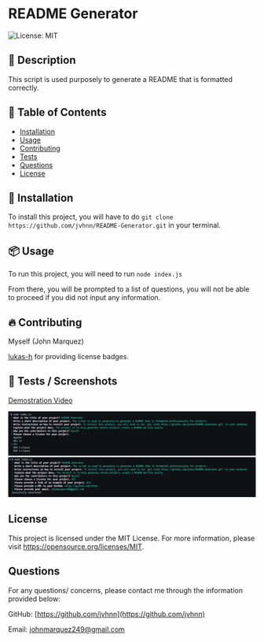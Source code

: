 # README Generator

  ![License: MIT](https://img.shields.io/badge/License-MIT-yellow.svg)

## 🧐 Description

This script is used purposely to generate a README that is formatted correctly. 

## 📒 Table of Contents

* [Installation](#installation)
* [Usage](#usage)
* [Contributing](#contributing)
* [Tests](#tests)
* [Questions](#questions)
* [License](#license)


## 🔧 Installation

To install this project, you will have to do `git clone https://github.com/jvhnn/README-Generator.git` in your terminal.

## 📦 Usage

To run this project, you will need to run `node index.js` 

From there, you will be prompted to a list of questions, you will not be able to proceed if you did not input any information. 

## 🔥 Contributing

Myself (John Marquez)

<a href="https://gist.github.com/lukas-h/2a5d00690736b4c3a7ba">lukas-h</a> for providing license badges.



## 🚀 Tests / Screenshots

<a href="https://www.youtube.com/watch?v=UQpe6XLAGIc">Demostration Video</a>

<img src="./assets/images/Example 1.png" alt="Example 1 - Propmts">
<img src="./assets/images/example-2.png" alt="Scripts has successfully generated README">

## License 


This project is licensed under the MIT License. For more information, please visit https://opensource.org/licenses/MIT.

## Questions

For any questions/ concerns, please contact me through the information provided below: 

GitHub: [https://github.com/jvhnn](https://github.com/jvhnn)

Email: <a href="mailto:johnmarquez249@gmail.com">johnmarquez249@gmail.com</a>

